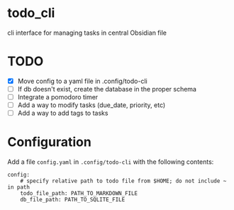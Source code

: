 # todo_cli
cli interface for managing tasks in central Obsidian file

# TODO
- [x] Move config to a yaml file in .config/todo-cli
- [ ] If db doesn't exist, create the database in the proper schema
- [ ] Integrate a pomodoro timer
- [ ] Add a way to modify tasks (due_date, priority, etc)
- [ ] Add a way to add tags to tasks

# Configuration
Add a file `config.yaml` in `.config/todo-cli` with the following contents:
```
config:
    # specify relative path to todo file from $HOME; do not include ~ in path
    todo_file_path: PATH_TO_MARKDOWN_FILE
    db_file_path: PATH_TO_SQLITE_FILE
```
